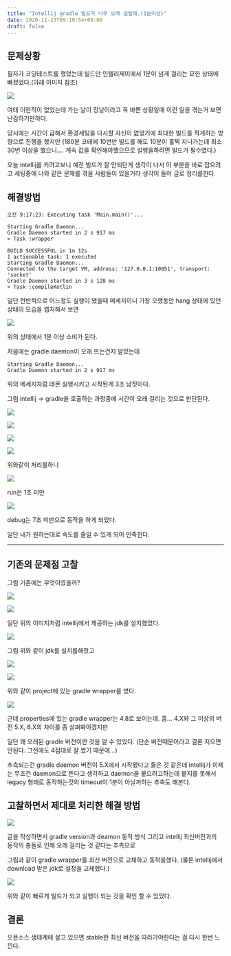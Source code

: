 ```yaml
---
title: "Intellij gradle 빌드가 너무 오래 걸릴때.(1분이상)"
date: 2020-11-23T09:19:54+09:00
draft: false
---
```



## 문제상황

필자가 코딩테스트를 했었는데 빌드만 인텔리제이에서 
1분이 넘게 걸리는 묘한 상태에 빠졌었다.(아래 이미지 참조)

![](../2020-11-23-09-19-59.png)


여태 이런적이 없었는데 가는 날이 장날이라고 꼭 바쁜 상황일때 이런 일을 겪는거 보면
난감하기만하다.

당시에는 시간이 급해서 환경세팅을 다시할 자신이 없었기에
최대한 빌드를 적게하는 방향으로 진행을 했지만
(180분 코테에 10번만 빌드를 해도 10분이 훌쩍 지나가는데
최소 30번 이상을 했으니.... 계속 값을 확인해야했으므로 실행을하려면 빌드가 필수였다.)

오늘 intellij를 키려고보니 예전 빌드가 잘 안되던게 생각이 나서 이 부분을 바로 잡으려고 세팅중에 나와 같은 문제를 겪을
사람들이 있을거라 생각이 들어 글로 정리를한다.

## 해결방법

```
오전 9:17:23: Executing task 'Main.main()'...

Starting Gradle Daemon...
Gradle Daemon started in 2 s 917 ms
> Task :wrapper

BUILD SUCCESSFUL in 1m 12s
1 actionable task: 1 executed
Starting Gradle Daemon...
Connected to the target VM, address: '127.0.0.1:10051', transport: 'socket'
Gradle Daemon started in 3 s 128 ms
> Task :compileKotlin
```

일단 전반적으로 어느정도 실행이 됐을때 메세지이니 가장 오랬동안  hang 상태에 있던 상태의 모습을 캡처해서 보면

![](../2020-11-23-09-26-45.png)

위의 상태에서 1분 이상 소비가 된다.

처음에는 gradle daemon이 오래 뜨는건지 알았는데

```
Starting Gradle Daemon...
Gradle Daemon started in 2 s 917 ms
```

위의 메세지처럼 데몬 실행시키고 시작된게 3초 남짓이다.

그럼 intellij -> gradle을 호출하는 과정중에 시간이 오래 걸리는 것으로 판단된다.

![](../2020-11-23-09-33-56.png)

![](../2020-11-23-09-37-05.png)


![](../2020-11-23-09-37-58.png)

![](../2020-11-23-09-38-50.png)


위와같이 처리를하니

![](../2020-11-23-09-41-56.png)

run은 1초 미만

![](../2020-11-23-09-41-44.png)

debug는 7초 미만으로 동작을 하게 되었다.

일단 내가 원하는대로 속도를 줄일 수 있게 되어 만족한다.

----

## 기존의 문제점 고찰

그럼 기존에는 무엇이였을까?

![](../2020-11-23-09-45-59.png)

![](../2020-11-23-09-48-05.png)

일단 위의 이미지처럼 intellij에서 제공하는 jdk를 설치했었다.

![](../2020-11-23-09-47-24.png)

그럼 위와 같이 jdk를 설치를해줬고

![](../2020-11-23-10-27-43.png)

![](../2020-11-23-10-28-13.png)

위와 같이 project에 있는 gradle wrapper를 썼다.

![](../2020-11-23-10-28-45.png)

근데 properties에 있는 gradle wrapper는 4.8로 보이는데.
흠... 4.X와 그 이상의 버전 5.X, 6.X의 차이를 좀 살펴봐야겠지만

일단 꽤 오래된 gradle 버전이란 것을 알 수 있었다.
(단순 버전때문이라고 결론 지으면 안된다. 그전에도 4점대로 잘 썼기 때문에...)

추측되는건 gradle daemon 버전이 5.X에서 시작됐다고 들은 것 같은데
intellij가 이제는 무조건 daemon으로 뜬다고 생각하고 daemon을 붙으려고하는데
붙지를 못해서 legacy 형태로 동작하는것의 timeout이 1분이 아닐까하는 추측도 해본다.

## 고찰하면서 제대로 처리한 해결 방법

![](../2020-11-23-10-35-07.png)

글을 작성하면서 gradle version과 deamon 동작 방식 그리고 intellij 최신버전과의 동작의 충돌로 인해 오래 걸리는 것 같다는 추측으로

그림과 같이 gradle wrapper를 최신 버전으로 교체하고 동작을했다.
(물론 intellij에서 download 받은 jdk로 설정을 교체했다.)

![](../2020-11-23-10-34-53.png)

위와 같이 빠르게 빌드가 되고 실행이 되는 것을 확인 할 수 있었다.

## 결론

오픈소스 생태계에 살고 있으면 stable한 최신 버전을 따라가야한다는 걸 다시 한번 느낀다.